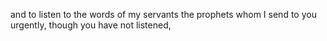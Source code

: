 and to listen to the words of my servants the prophets whom I send to you urgently, though you have not listened,
